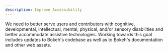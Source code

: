 ```yaml
---
description: Improve Accessibility
---
```

We need to better serve users and contributors with cognitive, developmental,
intellectual, mental, physical, and/or sensory disabilities and better
accommodate assistive technologies. Working towards this goal includes updates
to Bokeh's codebase as well as to Bokeh's documentation and other web assets.
